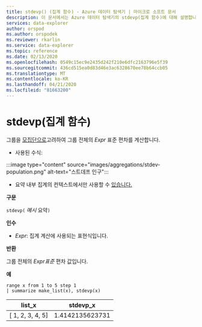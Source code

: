 ```yaml
---
title: stdevp() (집계 함수) - Azure 데이터 탐색기 | 마이크로 소프트 문서
description: 이 문서에서는 Azure 데이터 탐색기의 stdevp(집계 함수)에 대해 설명합니다.
services: data-explorer
author: orspod
ms.author: orspodek
ms.reviewer: rkarlin
ms.service: data-explorer
ms.topic: reference
ms.date: 02/13/2020
ms.openlocfilehash: 0549c15ec9e2435d242f210e6dfc2163796e5f39
ms.sourcegitcommit: 436cd515ea0d83d46e3ac6328670ee78b64ccb05
ms.translationtype: MT
ms.contentlocale: ko-KR
ms.lasthandoff: 04/21/2020
ms.locfileid: "81663200"
---
```

# <a name="stdevp-aggregation-function"></a>stdevp(집계 함수)

그룹을 [모집단으로](https://en.wikipedia.org/wiki/Statistical_population)고려하여 그룹 전체의 *Expr* 표준 편차를 계산합니다. 

* 사용된 수식:

:::image type="content" source="images/aggregations/stdev-population.png" alt-text="스트데프 인구":::

* 요약 내부 집계의 컨텍스트에서만 사용할 수 [있습니다.](summarizeoperator.md)

**구문**

`stdevp(` *예시* 요약`)`

**인수**

* *Expr*: 집계 계산에 사용되는 표현식입니다. 

**반환**

그룹 전체의 *Expr표준* 편차 값입니다.
 
**예**

```kusto
range x from 1 to 5 step 1
| summarize make_list(x), stdevp(x)

```

|list_x|stdevp_x|
|---|---|
|[ 1, 2, 3, 4, 5]|1.4142135623731|